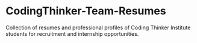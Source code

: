 # CodingThinker-Team-Resumes
Collection of resumes and professional profiles of Coding Thinker Institute students for recruitment and internship opportunities.
